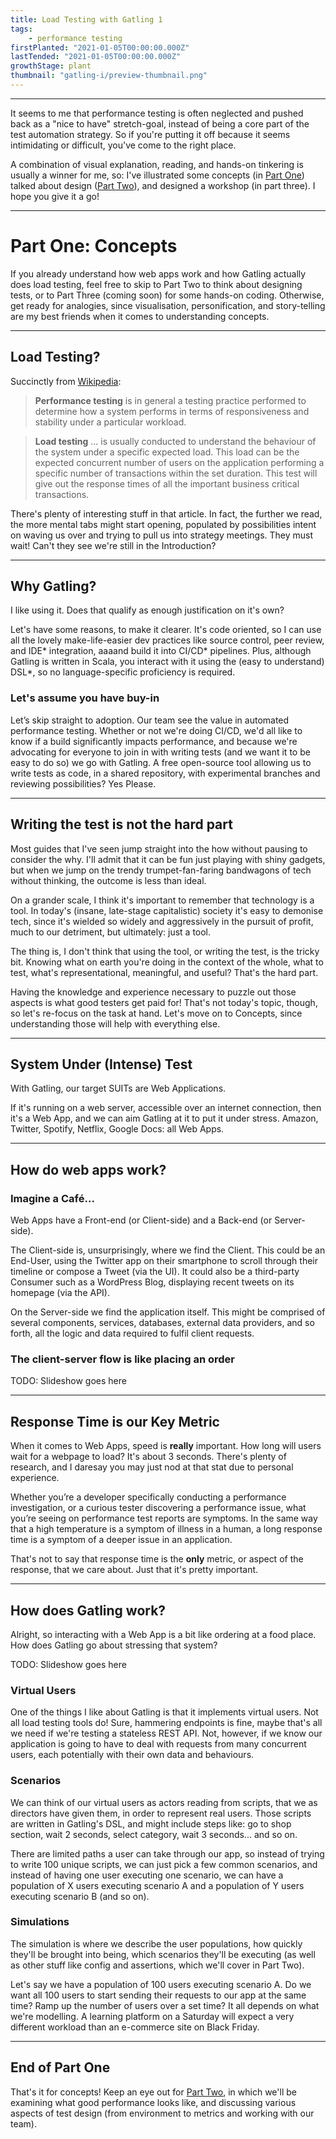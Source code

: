 ```yaml
---
title: Load Testing with Gatling 1
tags: 
    - performance testing
firstPlanted: "2021-01-05T00:00:00.000Z"
lastTended: "2021-01-05T00:00:00.000Z"
growthStage: plant
thumbnail: "gatling-i/preview-thumbnail.png"
---
```


<note-illustration-image
    src="gatling-i/me.png"
    alt="tbd"
    is-center>
</note-illustration-image>

---

It seems to me that performance testing is often neglected and pushed back as a "nice to have" stretch-goal, instead of being a core part of the test automation strategy. 
So if you're putting it off because it seems intimidating or difficult, you've come to the right place.

A combination of visual explanation, reading, and hands-on tinkering is usually a winner for me, so: I've illustrated some concepts (in [Part One](load-testing-with-gatling-i)) talked about design ([Part Two](load-testing-with-gatling-ii)), and designed a workshop (in part three). I hope you give it a go!

---
# Part One: Concepts
If you already understand how web apps work and how Gatling actually does load testing, feel free to skip to Part Two to think about designing tests, or to Part Three (coming soon) for some hands-on coding. 
Otherwise, get ready for analogies, since visualisation, personification, and story-telling are my best friends when it comes to understanding concepts.  

---
## Load Testing?

Succinctly from [Wikipedia](https://en.wikipedia.org/wiki/Software_performance_testing): 

> **Performance testing** is in general a testing practice performed to determine how a system performs in terms of responsiveness and stability under a particular workload.

> **Load testing** ... is usually conducted to understand the behaviour of the system under a specific expected load. This load can be the expected concurrent number of users on the application performing a specific number of transactions within the set duration. This test will give out the response times of all the important business critical transactions.

There's plenty of interesting stuff in that article. 
In fact, the further we read, the more mental tabs might start opening, populated by possibilities intent on waving us over and trying to pull us into strategy meetings. 
They must wait! Can't they see we're still in the Introduction? 

<note-illustration-image
    src="gatling-i/kehehe.png"
    alt="An illustration of software tester writing their load test and laughing with dramatic glee"
    caption="Figure 1: A software tester writing their load test and laughing with dramatic glee"
    is-center>
</note-illustration-image>

---
## Why Gatling?
I like using it. Does that qualify as enough justification on it's own?  

Let's have some reasons, to make it clearer. It's code oriented, so I can use all the lovely make-life-easier dev practices like source control, peer review, and IDE* integration, 
aaaand build it into CI/CD* pipelines. Plus, although Gatling is written in Scala, you interact with it using the (easy to understand) DSL*, so no language-specific proficiency is required.  

<definitions text="IDE: Integrated Development Environment (e.g. Eclipse, IntelliJ) 
CI/CD: Continuous Integration / Continuous Deployment 
DSL: Domain Specific Language">
</definitions>

<spacer height="4"></spacer>

### Let's assume you have buy-in

Let’s skip straight to adoption. Our team see the value in automated performance testing. Whether or not we're doing CI/CD, we'd all like to know if a build significantly impacts performance, and because we're advocating for everyone to join in with writing tests (and we want it to be easy to do so) we go with Gatling. A free open-source tool allowing us to write tests as code, in a shared repository, with experimental branches and reviewing possibilities? Yes Please. 

<spacer height="6"></spacer>

<note-illustration-image
    src="gatling-i/dont-stress-the-server.png"
    alt="An illustration of a web server receiving a tip-off from a worried smartphone regarding some imminent stress testing"
    caption="Figure 2: A web server receives a tip-off from a worried smartphone regarding some imminent stress testing"
    is-center>
</note-illustration-image>

<spacer height="6"></spacer>

<note-illustration-image
    src="gatling-i/dont-stress-the-server-2.png"
    alt="An illustration of the workshy server and their informant fleeing with packed suitcases"
    caption="Figure 3: The workshy server and their informant flee with packed suitcases"
    is-center>
</note-illustration-image>

<spacer height="10"></spacer>

---
## Writing the test is not the hard part

Most guides that I've seen jump straight into the how without pausing to consider the why. 
I'll admit that it can be fun just playing with shiny gadgets, but when we jump on the trendy trumpet-fan-faring bandwagons of tech without thinking, the outcome is less than ideal. 

On a grander scale, I think it's important to remember that technology is a tool. In today's (insane, late-stage capitalistic) society it's easy to demonise tech, since it's wielded so widely and aggressively in the pursuit of profit, much to our detriment, but ultimately: just a tool.  

<note-illustration-image
    src="gatling-i/addictive-tech-design.png"
    alt="An illustration of a smartphone designed to look like a slot machine, operated by a person hungry for their dopamine fix, displays a prompt to refresh for more notification validation"
    caption="Figure 4: A smartphone designed to look like a slot machine, operated by a person hungry for their dopamine fix, displays a prompt to refresh for more notification validation"
    is-center>
</note-illustration-image>

<spacer height="4"></spacer>

The thing is, I don't think that using the tool, or writing the test, is the tricky bit. 
Knowing what on earth you're doing in the context of the whole, what to test, what's representational, meaningful, and useful? That's the hard part.  

Having the knowledge and experience necessary to puzzle out those aspects is what good testers get paid for! 
That's not today's topic, though, so let's re-focus on the task at hand. Let's move on to Concepts, since understanding those will help with everything else. 

---
## System Under (Intense) Test

With Gatling, our target SUITs are Web Applications.

If it's running on a web server, accessible over an internet connection, then it's a Web App, and we can aim Gatling at it to put it under stress. Amazon, Twitter, Spotify, Netflix, Google Docs: all Web Apps. 

<definitions text="SUIT: System Under Intense Test"></definitions>

<note-illustration-image
    src="gatling-i/suits.png"
    alt="An illustration of a suited business person with a target pinned to their back receives an increasing number of phone-calls"
    caption="Figure 5: A suited business person with a target pinned to their back receives an increasing number of phone-calls"
    is-center>
</note-illustration-image>

---
## How do web apps work?

### Imagine a Café...

<note-illustration-image
    src="gatling-i/WebAppArchitecture-0.png"
    alt="An illustration showing: the customer (user) stands to one side of the counter (front-end) in a cafe, ready to place an order from the waiter (server). In the background the menu (API) is shown as a chalkboard with a window looking through into the kitchen (back-end) where the chef (application) is cooking."
    caption="Figure 6: The customer (user) stands to one side of the counter (front-end) in a cafe, ready to place an order from the waiter (server). In the background the menu (API) is shown as a chalkboard with a window looking through into the kitchen (back-end) where the chef (application) is cooking."
    is-center
    is-full-width>
</note-illustration-image>

<spacer height="4"></spacer>

Web Apps have a Front-end (or Client-side) and a Back-end (or Server-side). 

The Client-side is, unsurprisingly, where we find the Client. This could be an End-User, using the Twitter app on their smartphone to scroll through their timeline or compose a Tweet (via the UI). 
It could also be a third-party Consumer such as a WordPress Blog, displaying recent tweets on its homepage (via the API). 

<definitions text="UI: User Interface
API: Application Programming Interface"></definitions>

On the Server-side we find the application itself. 
This might be comprised of several components, services, databases, external data providers, and so forth, all the logic and data required to fulfil client requests.

### The client-server flow is like placing an order

<!-- TODO: Slideshow on Client-Server flow  -->
TODO: Slideshow goes here

<spacer height="6"></spacer>

---
## Response Time is our Key Metric

When it comes to Web Apps, speed is **really** important. 
How long will users wait for a webpage to load? It's about 3 seconds. 
There's plenty of research, and I daresay you may just nod at that stat due to personal experience.

Whether you’re a developer specifically conducting a performance investigation, or a curious tester discovering a performance issue, what you’re seeing on performance test reports are symptoms. 
In the same way that a high temperature is a symptom of illness in a human, a long response time is a symptom of a deeper issue in an application. 

That's not to say that response time is the **only** metric, or aspect of the response, that we care about. Just that it's pretty important.

<spacer height="6"></spacer>

<note-illustration-image
    src="gatling-i/responsetime.png"
    alt="An illustration showing: one developer points out to another that a short response time does not mean that everything is fine"
    caption="Figure 6: One developer points out to another that a short response time does not mean that everything is fine"
    is-center>
</note-illustration-image>

---
## How does Gatling work?

Alright, so interacting with a Web App is a bit like ordering at a food place. How does Gatling go about stressing that system?  </p>

<!-- TODO: Slideshow on Gatling -->
TODO: Slideshow goes here

<spacer height="4"></spacer>

### Virtual Users

One of the things I like about Gatling is that it implements virtual users. Not all load testing tools do! Sure, hammering endpoints is fine, maybe that's all we need if we're testing a stateless REST API. 
Not, however, if we know our application is going to have to deal with requests from many concurrent users, each potentially with their own data and behaviours.

<definitions text="REST: REpresentational State Transfer (architectural style for web services)"></definitions>


### Scenarios

We can think of our virtual users as actors reading from scripts, that we as directors have given them, in order to represent real users. 
Those scripts are written in Gatling's DSL, and might include steps like: go to shop section, wait 2 seconds, select category, wait 3 seconds... and so on. 

There are limited paths a user can take through our app, so instead of trying to write 100 unique scripts, we can just pick a few common scenarios, and instead of having one user executing one scenario, we can have a population of X users executing scenario A and a population of Y users executing scenario B (and so on). 

<spacer height="4"></spacer>

<note-illustration-image
    src="gatling-i/bombardment.png"
    alt="An illustration showing: the waiter (server) is bombarded with many orders (requests) at once"
    caption="Figure 8: The waiter (server) is bombarded with many orders (requests) at once"
    is-center>
</note-illustration-image>

### Simulations
The simulation is where we describe the user populations, how quickly they'll be brought into being, which scenarios they'll be executing (as well as other stuff like config and assertions, which we'll cover in Part Two). 

Let's say we have a population of 100 users executing scenario A. Do we want all 100 users to start sending their requests to our app at the same time? Ramp up the number of users over a set time? 
It all depends on what we're modelling. A learning platform on a Saturday will expect a very different workload than an e-commerce site on Black Friday.

---
## End of Part One
That's it for concepts! Keep an eye out for [Part Two](load-testing-with-gatling-ii), in which we'll be examining what good performance looks like, and discussing various aspects of test design (from environment to metrics and working with our team). 

<note-illustration-image
    src="gatling-i/last.png"
    alt="An illustration showing: the waiter (server) exhausted"
    is-center>
</note-illustration-image>